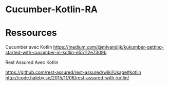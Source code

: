 # Cucumber-Kotlin-RA

# Ressources 

Cucumber avec Kotlin
https://medium.com/@mlvandijk/kukumber-getting-started-with-cucumber-in-kotlin-e55112e7309b

Rest Assured Avec Kotlin 

https://github.com/rest-assured/rest-assured/wiki/Usage#kotlin
http://code.haleby.se/2015/11/06/rest-assured-with-kotlin/

